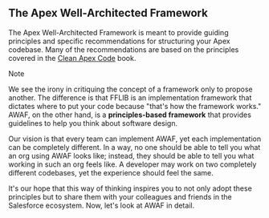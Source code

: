 ## The Apex Well-Architected Framework

The Apex Well-Architected Framework is meant to provide guiding principles and specific recommendations for structuring your Apex codebase. Many of the recommendations are based on the principles covered in the [Clean Apex Code](https://a.co/d/gSCaIhO) book.

> [!NOTE]
> We see the irony in critiquing the concept of a framework only to propose another. The difference is that FFLIB is an implementation framework that dictates where to put your code because "that's how the framework works." AWAF, on the other hand, is a **principles-based framework** that provides guidelines to help you think about software design.

Our vision is that every team can implement AWAF, yet each implementation can be completely different. In a way, no one should be able to tell you what an org using AWAF looks like; instead, they should be able to tell you what working in such an org feels like. A developer may work on two completely different codebases, yet the experience should feel the same.

It's our hope that this way of thinking inspires you to not only adopt these principles but to share them with your colleagues and friends in the Salesforce ecosystem. Now, let's look at AWAF in detail.

